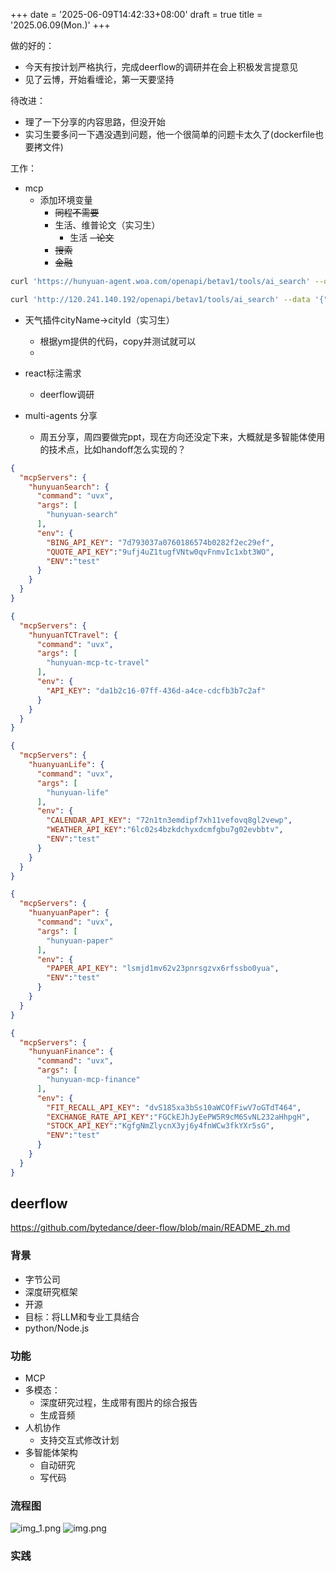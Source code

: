 +++
date = '2025-06-09T14:42:33+08:00'
draft = true
title = '2025.06.09(Mon.)'
+++

做的好的：
- 今天有按计划严格执行，完成deerflow的调研并在会上积极发言提意见
- 见了云博，开始看缠论，第一天要坚持

待改进：
- 理了一下分享的内容思路，但没开始
- 实习生要多问一下遇没遇到问题，他一个很简单的问题卡太久了(dockerfile也要拷文件)

<!--more-->


工作：
- mcp 
  - 添加环境变量
    - ~~同程不需要~~
    - 生活、维普论文（实习生）
      - 生活
      ~~- 论文~~
    - ~~搜索~~
    - ~~金融~~
```bash
curl 'https://hunyuan-agent.woa.com/openapi/betav1/tools/ai_search' --data '{"query_list":["马云"]}'  -H "Authorization: Bearer 7d793037a0760186574b0282f2ec29ef"

curl 'http://120.241.140.192/openapi/betav1/tools/ai_search' --data '{"query_list":["马云"]}'  -H "Authorization: Bearer 7d793037a0760186574b0282f2ec29ef"
```
  - 天气插件cityName->cityId（实习生）
    - 根据ym提供的代码，copy并测试就可以
    - 
- react标注需求
  - deerflow调研

- multi-agents 分享
  - 周五分享，周四要做完ppt，现在方向还没定下来，大概就是多智能体使用的技术点，比如handoff怎么实现的？



```json
{
  "mcpServers": {
    "hunyuanSearch": {
      "command": "uvx",
      "args": [
        "hunyuan-search"
      ],
      "env": {
        "BING_API_KEY": "7d793037a0760186574b0282f2ec29ef",
        "QUOTE_API_KEY":"9ufj4uZ1tugfVNtw0qvFnmvIc1xbt3WO",
        "ENV":"test"
      }
    }
  }
}
```

```json
{
  "mcpServers": {
    "hunyuanTCTravel": {
      "command": "uvx",
      "args": [
        "hunyuan-mcp-tc-travel"
      ],
      "env": {
        "API_KEY": "da1b2c16-07ff-436d-a4ce-cdcfb3b7c2af"
      }
    }
  }
}
```

```json
{
  "mcpServers": {
    "huanyuanLife": {
      "command": "uvx",
      "args": [
        "hunyuan-life"
      ],
      "env": {
        "CALENDAR_API_KEY": "72n1tn3emdipf7xh11vefovq8gl2vewp",
        "WEATHER_API_KEY":"6lc02s4bzkdchyxdcmfgbu7g02evbbtv",
        "ENV":"test"
      }
    }
  }
}
```

```json
{
  "mcpServers": {
    "huanyuanPaper": {
      "command": "uvx",
      "args": [
        "hunyuan-paper"
      ],
      "env": {
        "PAPER_API_KEY": "lsmjd1mv62v23pnrsgzvx6rfssbo0yua",
        "ENV":"test"
      }
    }
  }
}
```

```json
{
  "mcpServers": {
    "hunyuanFinance": {
      "command": "uvx",
      "args": [
        "hunyuan-mcp-finance"
      ],
      "env": {
        "FIT_RECALL_API_KEY": "dvS185xa3bSs10aWCOfFiwV7oGTdT464",
        "EXCHANGE_RATE_API_KEY":"FGCkEJhJyEePW5R9cM6SvNL232aHhpgH",
        "STOCK_API_KEY":"KgfgNmZlycnX3yj6y4fnWCw3fkYXr5sG",
        "ENV":"test"
      }
    }
  }
}
```

## deerflow
https://github.com/bytedance/deer-flow/blob/main/README_zh.md

### 背景
- 字节公司
- 深度研究框架
- 开源
- 目标：将LLM和专业工具结合
- python/Node.js
### 功能
- MCP
- 多模态：
  - 深度研究过程，生成带有图片的综合报告
  - 生成音频
- 人机协作
  - 支持交互式修改计划
- 多智能体架构
  - 自动研究
  - 写代码

### 流程图
![img_1.png](/images/essay/img_1.png)
![img.png](/images/img.png)

### 实践


